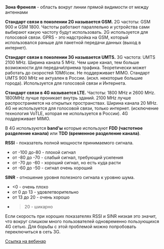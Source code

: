 **Зона Френеля** - область вокруг линии прямой видимости от между антеннами

**Стандарт связи в поколении 2G называется GSM.** 2G частоты: GSM 900 и GSM 1800. Частоты работают параллельно и устройства сами выбирают какую частоту будут использовать. 2G используется для голосовой связи. GPRS - это надстройка на GSM, который использовался раньше для пакетной передачи данных (выход в интернет).

**Стандарт связи в поколении 3G называется UMTS.** 3G частота: UMTS 2100 MHz. Ширина канала 5 MHz. Чем шире канал, тем больше возможности для передачи\приема трафика. Теоретически может работать до скоростей 10Мб\сек. Не поддерживает MIMO. Стандарт UMTS 900 MHz не актуален в России. (искл. некоторые большие города). Используется для голосовой связи и Интернета.

**Стандарт связи в 4G называется LTE.** Частоты: 1800 MHz и 2600 MHz. 1800MHz лучше проникает внутрь зданий. 2100 MHz лучше распространяется на открытых пространствах. Ширина канала 20 MHz. 4G не используется для голосовой связи, только интернет. (исключение технология VoTLE, которая не используется в России). 4G поддерживает MIMO.

В 4G используются **band'ы** которые используют **FDD (частотное разделение канала)** или **TDD (временное разделение канала)**.

**RSSI** - показатель полной мощности принимаемого сигнала.
- от -100 до-80 - плохой сигнал
- от -80 до -70 - слабый сигнал, требующий усиления
- от -70 до -60 - хороший сигнал, но есть куда расти
- от -60 до -50 - сигнал очень хороший

**SINR** - отношение уровня полезного сигнала к уровню шума.
- <0 - очень плохо
- от 0 до 13 - удовлетворительно
- от 13 до 20 - очень хорошо
- > 20 - шикарно

Если скорость при хороших показателях RSSI и SINR низкая это значит, что вокруг слишком много пользователей одновременно пользующихся 4G сетью. Для борьбы с этой проблемой можно попробовать переключиться в сеть 3G.

[Ссылка на вебинар](https://www.youtube.com/watch?v=XLRr020AkLE)